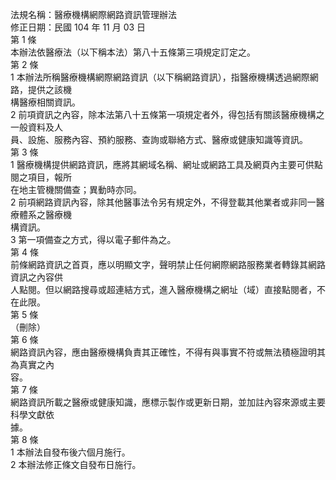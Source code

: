 法規名稱：醫療機構網際網路資訊管理辦法  
修正日期：民國 104 年 11 月 03 日  
第 1 條  
本辦法依醫療法（以下稱本法）第八十五條第三項規定訂定之。  
第 2 條  
1 本辦法所稱醫療機構網際網路資訊（以下稱網路資訊），指醫療機構透過網際網路，提供之該機  
構醫療相關資訊。  
2 前項資訊之內容，除本法第八十五條第一項規定者外，得包括有關該醫療機構之一般資料及人  
員、設施、服務內容、預約服務、查詢或聯絡方式、醫療或健康知識等資訊。  
第 3 條  
1 醫療機構提供網路資訊，應將其網域名稱、網址或網路工具及網頁內主要可供點閱之項目，報所  
在地主管機關備查；異動時亦同。  
2 前項網路資訊內容，除其他醫事法令另有規定外，不得登載其他業者或非同一醫療體系之醫療機  
構資訊。  
3 第一項備查之方式，得以電子郵件為之。  
第 4 條  
前條網路資訊之首頁，應以明顯文字，聲明禁止任何網際網路服務業者轉錄其網路資訊之內容供  
人點閱。但以網路搜尋或超連結方式，進入醫療機構之網址（域）直接點閱者，不在此限。  
第 5 條  
（刪除）  
第 6 條  
網路資訊內容，應由醫療機構負責其正確性，不得有與事實不符或無法積極證明其為真實之內  
容。  
第 7 條  
網路資訊所載之醫療或健康知識，應標示製作或更新日期，並加註內容來源或主要科學文獻依  
據。  
第 8 條  
1 本辦法自發布後六個月施行。  
2 本辦法修正條文自發布日施行。  


